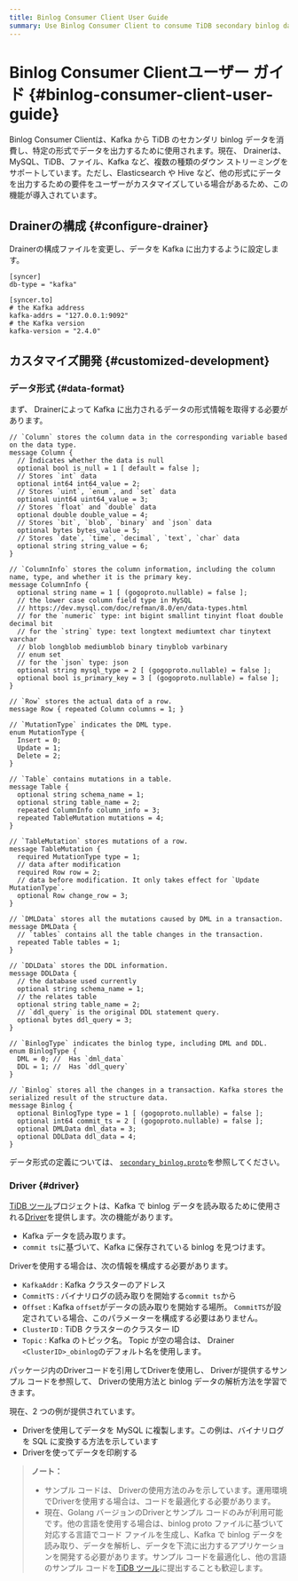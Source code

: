 ```yaml
---
title: Binlog Consumer Client User Guide
summary: Use Binlog Consumer Client to consume TiDB secondary binlog data from Kafka and output the data in a specific format.
---
```


# Binlog Consumer Clientユーザー ガイド {#binlog-consumer-client-user-guide}

Binlog Consumer Clientは、Kafka から TiDB のセカンダリ binlog データを消費し、特定の形式でデータを出力するために使用されます。現在、 Drainerは、MySQL、TiDB、ファイル、Kafka など、複数の種類のダウン ストリーミングをサポートしています。ただし、Elasticsearch や Hive など、他の形式にデータを出力するための要件をユーザーがカスタマイズしている場合があるため、この機能が導入されています。

## Drainerの構成 {#configure-drainer}

Drainerの構成ファイルを変更し、データを Kafka に出力するように設定します。

```
[syncer]
db-type = "kafka"

[syncer.to]
# the Kafka address
kafka-addrs = "127.0.0.1:9092"
# the Kafka version
kafka-version = "2.4.0"
```

## カスタマイズ開発 {#customized-development}

### データ形式 {#data-format}

まず、 Drainerによって Kafka に出力されるデータの形式情報を取得する必要があります。

```
// `Column` stores the column data in the corresponding variable based on the data type.
message Column {
  // Indicates whether the data is null
  optional bool is_null = 1 [ default = false ];
  // Stores `int` data
  optional int64 int64_value = 2;
  // Stores `uint`, `enum`, and `set` data
  optional uint64 uint64_value = 3;
  // Stores `float` and `double` data
  optional double double_value = 4;
  // Stores `bit`, `blob`, `binary` and `json` data
  optional bytes bytes_value = 5;
  // Stores `date`, `time`, `decimal`, `text`, `char` data
  optional string string_value = 6;
}

// `ColumnInfo` stores the column information, including the column name, type, and whether it is the primary key.
message ColumnInfo {
  optional string name = 1 [ (gogoproto.nullable) = false ];
  // the lower case column field type in MySQL
  // https://dev.mysql.com/doc/refman/8.0/en/data-types.html
  // for the `numeric` type: int bigint smallint tinyint float double decimal bit
  // for the `string` type: text longtext mediumtext char tinytext varchar
  // blob longblob mediumblob binary tinyblob varbinary
  // enum set
  // for the `json` type: json
  optional string mysql_type = 2 [ (gogoproto.nullable) = false ];
  optional bool is_primary_key = 3 [ (gogoproto.nullable) = false ];
}

// `Row` stores the actual data of a row.
message Row { repeated Column columns = 1; }

// `MutationType` indicates the DML type.
enum MutationType {
  Insert = 0;
  Update = 1;
  Delete = 2;
}

// `Table` contains mutations in a table.
message Table {
  optional string schema_name = 1;
  optional string table_name = 2;
  repeated ColumnInfo column_info = 3;
  repeated TableMutation mutations = 4;
}

// `TableMutation` stores mutations of a row.
message TableMutation {
  required MutationType type = 1;
  // data after modification
  required Row row = 2;
  // data before modification. It only takes effect for `Update MutationType`.
  optional Row change_row = 3;
}

// `DMLData` stores all the mutations caused by DML in a transaction.
message DMLData {
  // `tables` contains all the table changes in the transaction.
  repeated Table tables = 1;
}

// `DDLData` stores the DDL information.
message DDLData {
  // the database used currently
  optional string schema_name = 1;
  // the relates table
  optional string table_name = 2;
  // `ddl_query` is the original DDL statement query.
  optional bytes ddl_query = 3;
}

// `BinlogType` indicates the binlog type, including DML and DDL.
enum BinlogType {
  DML = 0; //  Has `dml_data`
  DDL = 1; //  Has `ddl_query`
}

// `Binlog` stores all the changes in a transaction. Kafka stores the serialized result of the structure data.
message Binlog {
  optional BinlogType type = 1 [ (gogoproto.nullable) = false ];
  optional int64 commit_ts = 2 [ (gogoproto.nullable) = false ];
  optional DMLData dml_data = 3;
  optional DDLData ddl_data = 4;
}
```

データ形式の定義については、 [`secondary_binlog.proto`](https://github.com/pingcap/tidb/blob/master/tidb-binlog/proto/proto/secondary_binlog.proto)を参照してください。

### Driver {#driver}

[TiDB ツール](https://github.com/pingcap/tidb-tools/)プロジェクトは、Kafka で binlog データを読み取るために使用される[Driver](https://github.com/pingcap/tidb/tree/master/tidb-binlog/driver)を提供します。次の機能があります。

-   Kafka データを読み取ります。
-   `commit ts`に基づいて、Kafka に保存されている binlog を見つけます。

Driverを使用する場合は、次の情報を構成する必要があります。

-   `KafkaAddr` : Kafka クラスターのアドレス
-   `CommitTS` : バイナリログの読み取りを開始する`commit ts`から
-   `Offset` : Kafka `offset`がデータの読み取りを開始する場所。 `CommitTS`が設定されている場合、このパラメーターを構成する必要はありません。
-   `ClusterID` : TiDB クラスターのクラスター ID
-   `Topic` : Kafka のトピック名。 Topic が空の場合は、 Drainer `<ClusterID>_obinlog`のデフォルト名を使用します。

パッケージ内のDriverコードを引用してDriverを使用し、 Driverが提供するサンプル コードを参照して、 Driverの使用方法と binlog データの解析方法を学習できます。

現在、2 つの例が提供されています。

-   Driverを使用してデータを MySQL に複製します。この例は、バイナリログを SQL に変換する方法を示しています
-   Driverを使ってデータを印刷する

> **ノート：**
>
> -   サンプル コードは、 Driverの使用方法のみを示しています。運用環境でDriverを使用する場合は、コードを最適化する必要があります。
> -   現在、Golang バージョンのDriverとサンプル コードのみが利用可能です。他の言語を使用する場合は、binlog proto ファイルに基づいて対応する言語でコード ファイルを生成し、Kafka で binlog データを読み取り、データを解析し、データを下流に出力するアプリケーションを開発する必要があります。サンプル コードを最適化し、他の言語のサンプル コードを[TiDB ツール](https://github.com/pingcap/tidb-tools)に提出することも歓迎します。
